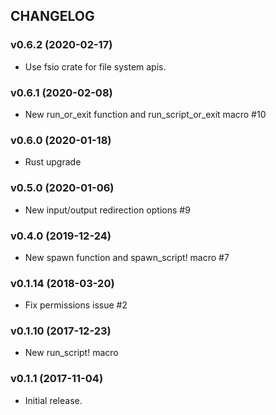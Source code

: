 ## CHANGELOG

### v0.6.2 (2020-02-17)

* Use fsio crate for file system apis.

### v0.6.1 (2020-02-08)

* New run_or_exit function and run_script_or_exit macro #10

### v0.6.0 (2020-01-18)

* Rust upgrade

### v0.5.0 (2020-01-06)

* New input/output redirection options #9

### v0.4.0 (2019-12-24)

* New spawn function and spawn_script! macro #7

### v0.1.14 (2018-03-20)

* Fix permissions issue #2

### v0.1.10 (2017-12-23)

* New run_script! macro

### v0.1.1 (2017-11-04)

* Initial release.
